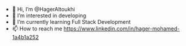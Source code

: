 - 👋 Hi, I’m @HagerAltoukhi
- 👀 I’m interested in developing
- 🌱 I’m currently learning Full Stack Development
- 📫 How to reach me https://www.linkedin.com/in/hager-mohamed-1a4b1a252

<!---
HagerAltoukhi/HagerAltoukhi is a ✨ special ✨ repository because its `README.md` (this file) appears on your GitHub profile.
You can click the Preview link to take a look at your changes.
--->
